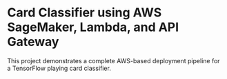 # Card Classifier using AWS SageMaker, Lambda, and API Gateway

This project demonstrates a complete AWS-based deployment pipeline for a TensorFlow playing card classifier.
